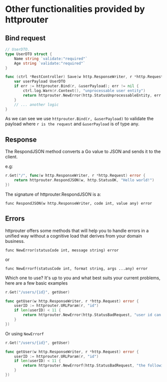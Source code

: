 # Other functionalities provided by httprouter

## Bind request

```go
// UserDTO.
type UserDTO struct {
	Name string `validate:"required"`
	Age string `validate:"required"`
}

func (ctrl *RestController) Save(w http.ResponseWriter, r *http.Request) error {
    var userPayload UserDTO
    if err := httprouter.Bind(r, &userPayload); err != nil {
        ctrl.log.Warn(r.Context(), "unprocessable user entity")
        return httprouter.NewError(http.StatusUnprocessableEntity, err.Error())
    }
	// ... another logic
}
```

As we can see we use `httprouter.Bind(r, &userPayload)` 
to validate the payload where `r is the request` and 
`&userPayload` is of type any.

## Response

The RespondJSON method converts a Go value to JSON and sends it to the client.

e.g:
```go
r.Get("/", func(w http.ResponseWriter, r *http.Request) error {
    return httprouter.RespondJSON(w, http.StatusOK, "Hello world!")
})
```

The signature of httprouter.RespondJSON is a:

    func RespondJSON(w http.ResponseWriter, code int, value any) error

## Errors

httprouter offers some methods that will help you to handle 
errors in a unified way without a cognitive load that 
derives from your domain business.

    func NewError(statusCode int, message string) error

or

    func NewErrorf(statusCode int, format string, args ...any) error

Which one to use? It's up to you and what best suits your current problems, 
here are a few basic examples

```go
r.Get("/users/{id}", getUser)

func getUser(w http.ResponseWriter, r *http.Request) error {
    userID := httprouter.URLParam(r, "id")
	if len(userID) < 11 {
		return httprouter.NewError(http.StatusBadRequest, "user id can not be less than 11 characters")
    }
})
```

Or using `NewErrorf`

```go
r.Get("/users/{id}", getUser)

func getUser(w http.ResponseWriter, r *http.Request) error {
    userID := httprouter.URLParam(r, "id")
	if len(userID) < 11 {
		return httprouter.NewErrorf(http.StatusBadRequest, "the following user id: %s is not allowed, it is less than 11 characters long", userID)
    }
})
```
